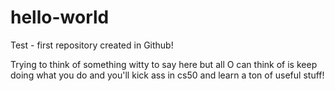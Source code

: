 # hello-world
Test - first repository created in Github!

Trying to think of something witty to say here but all O can think of is keep doing what you do and you'll kick ass in cs50 and learn a ton of useful stuff!
